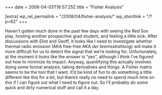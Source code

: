 +++
date = 2008-04-03T16:57:25Z
title = "Fisher Analysis"

[extra]
wp_rel_permalink = "/2008/04/fisher-analysis/"
wp_shortlink = "/?p=62"
+++

Haven’t gotten much done in the past few days with seeing the Red Sox play,
hosting another prospective grad student, and feeling a little sick. After
discussions with Eliot and Geoff, it looks like I need to investigate whether
thermal radio emission (AKA free-free AKA _der bremsstrahlung_) will make it
more difficult for us to detect the signal that we’re looking for.
Unfortunately, at the moment it looks like the answer is “yes”, although I
think I’ve figured out how to minimize its impact.  Anyway, quantifying this
actually involves doing some formal analysis, taking derivatives and things. A
Fisher matrix seems to be the tool that I want. It’d be kind of fun to do
something a little different like this for a bit, but there’s really no need
to spend much time on this if I can figure out what I need to figure out. So
I’ll probably do some quick and dirty numerical stuff and call it a day.
